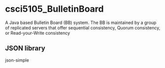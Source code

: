 csci5105_BulletinBoard
======================

A Java based Bulletin Board (BB) system. The BB is maintained by a group of replicated  servers that offer sequential consistency, Quorum consistency, or Read-your-Write consistency

JSON library 
------------

json-simple
